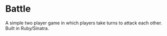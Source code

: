 # Battle

A simple two player game in which players take turns to attack each other. Built in Ruby/Sinatra.    
